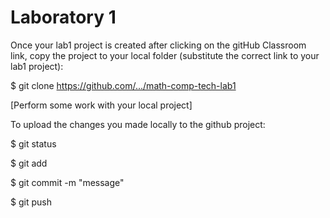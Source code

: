 # Laboratory 1

Once your lab1 project is created after clicking on the gitHub Classroom link, copy the project to your local folder (substitute the correct link to your lab1 project):

$ git clone https://github.com/.../math-comp-tech-lab1

[Perform some work with your local project]

To upload the changes you made locally to the github project:

$ git status

$ git add <files>
  
$ git commit -m "message"

$ git push








